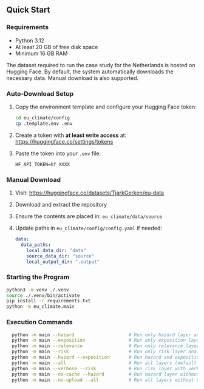 ## Quick Start

### Requirements

- Python 3.12
- At least 20 GB of free disk space
- Minimum 16 GB RAM

The dataset required to run the case study for the Netherlands is hosted on Hugging Face. By default, the system automatically downloads the necessary data. Manual download is also supported.

### Auto-Download Setup

1. Copy the environment template and configure your Hugging Face token:

   ```bash
   cd eu_climate/config
   cp .template.env .env
   ```

2. Create a token with **at least write access** at:  
   https://huggingface.co/settings/tokens

3. Paste the token into your `.env` file:

   ```env
   HF_API_TOKEN=hf_XXXX
   ```

### Manual Download

1. Visit: https://huggingface.co/datasets/TjarkGerken/eu-data
2. Download and extract the repository
3. Ensure the contents are placed in: `eu_climate/data/source`
4. Update paths in `eu_climate/config/config.yaml` if needed:

   ```yaml
   data:
     data_paths:
       local_data_dir: "data"
       source_data_dir: "source"
       local_output_dir: ".output"
   ```

### Starting the Program

```bash
python3 -m venv ./.venv
source ./.venv/bin/activate
pip install -r requirements.txt
python -m eu_climate.main
```

### Execution Commands

```bash
  python -m main --hazard                    # Run only hazard layer analysis
  python -m main --exposition                # Run only exposition layer analysis  
  python -m main --relevance                 # Run only relevance layer analysis
  python -m main --risk                      # Run only risk layer analysis
  python -m main --hazard --exposition       # Run hazard and exposition layers
  python -m main --all                       # Run all layers (default behavior)
  python -m main --verbose --risk            # Run risk layer with verbose logging
  python -m main --no-cache --hazard         # Run hazard layer without caching
  python -m main --no-upload --all           # Run all layers without data upload
```
